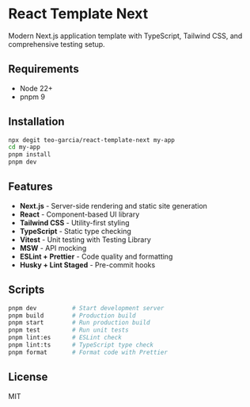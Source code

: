 # React Template Next

Modern Next.js application template with TypeScript, Tailwind CSS, and
comprehensive testing setup.

## Requirements

- Node 22+
- pnpm 9

## Installation

```bash
npx degit teo-garcia/react-template-next my-app
cd my-app
pnpm install
pnpm dev
```

## Features

- **Next.js** - Server-side rendering and static site generation
- **React** - Component-based UI library
- **Tailwind CSS** - Utility-first styling
- **TypeScript** - Static type checking
- **Vitest** - Unit testing with Testing Library
- **MSW** - API mocking
- **ESLint + Prettier** - Code quality and formatting
- **Husky + Lint Staged** - Pre-commit hooks

## Scripts

```bash
pnpm dev          # Start development server
pnpm build        # Production build
pnpm start        # Run production build
pnpm test         # Run unit tests
pnpm lint:es      # ESLint check
pnpm lint:ts      # TypeScript type check
pnpm format       # Format code with Prettier
```

## License

MIT
